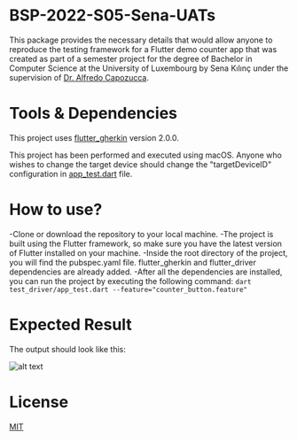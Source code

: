 # BSP-2022-S05-Sena-UATs

This package provides the necessary details that would allow anyone to reproduce the testing framework for a Flutter demo counter app that was created as part of a semester project for the degree of Bachelor in Computer Science at the
University of Luxembourg by Sena Kılınç under the supervision of [Dr. Alfredo Capozucca](https://acapozucca.github.io/).

# Tools & Dependencies
This project uses [flutter_gherkin](https://pub.dev/packages/flutter_gherkin) version 2.0.0.

This project has been performed and executed using macOS. Anyone who wishes to change the target device should change the "targetDeviceID" configuration in [app_test.dart](https://github.com/senakilinc/BSP-2022-S05-Sena-UATs/blob/main/test_driver/app_test.dart) file.
# How to use?
-Clone or download the repository to your local machine.
-The project is built using the Flutter framework, so make sure you have the latest version of Flutter installed on your machine.
-Inside the root directory of the project, you will find the pubspec.yaml file. flutter\_gherkin and flutter\_driver dependencies are already added.
-After all the dependencies are installed, you can run the project by executing the following command:
```dart test_driver/app_test.dart --feature="counter_button.feature"```
# Expected Result

The output should look like this:

![alt text](/ExpectedOutput/result.png "Testing Result")
# License
[MIT](/LICENSE)
